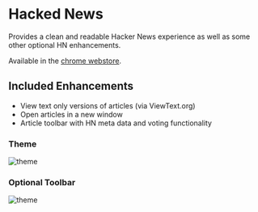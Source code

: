 Hacked News
===========

Provides a clean and readable Hacker News experience as well as some other optional HN enhancements.

Available in the [chrome webstore](https://chrome.google.com/webstore/detail/hacked-news/klijiafmajbhbkhjbfajmdbogjlcibeb).

Included Enhancements
--------------------

* View text only versions of articles (via ViewText.org)
* Open articles in a new window
* Article toolbar with HN meta data and voting functionality

### Theme
![theme](http://i41.tinypic.com/2dufo1l.jpg "Hacked News Theme")

### Optional Toolbar
![theme](http://i40.tinypic.com/t99vkp.jpg "Hacked News Toolbar")
